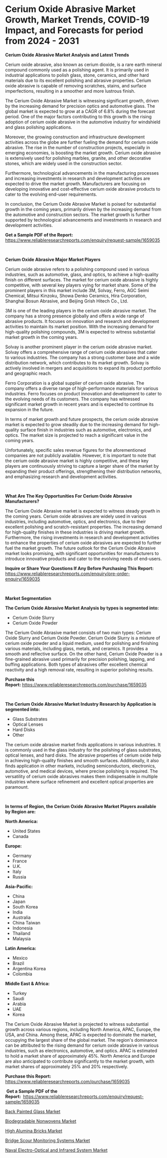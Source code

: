 <p><h1>Cerium Oxide Abrasive Market Growth, Market Trends, COVID-19 Impact, and Forecasts for period from 2024 - 2031</h1></p><p><strong>Cerium Oxide Abrasive Market Analysis and Latest Trends</strong></p>
<p><p>Cerium oxide abrasive, also known as cerium dioxide, is a rare earth mineral compound commonly used as a polishing agent. It is primarily used in industrial applications to polish glass, stone, ceramics, and other hard materials due to its excellent polishing and abrasive properties. Cerium oxide abrasive is capable of removing scratches, stains, and surface imperfections, resulting in a smoother and more lustrous finish.</p><p>The Cerium Oxide Abrasive Market is witnessing significant growth, driven by the increasing demand for precision optics and automotive glass. The global market is expected to grow at a CAGR of 6.8% during the forecast period. One of the major factors contributing to this growth is the rising adoption of cerium oxide abrasive in the automotive industry for windshield and glass polishing applications.</p><p>Moreover, the growing construction and infrastructure development activities across the globe are further fueling the demand for cerium oxide abrasive. The rise in the number of construction projects, especially in emerging economies, is boosting the market growth. Cerium oxide abrasive is extensively used for polishing marbles, granite, and other decorative stones, which are widely used in the construction sector.</p><p>Furthermore, technological advancements in the manufacturing processes and increasing investments in research and development activities are expected to drive the market growth. Manufacturers are focusing on developing innovative and cost-effective cerium oxide abrasive products to cater to the evolving end-user requirements.</p><p>In conclusion, the Cerium Oxide Abrasive Market is poised for substantial growth in the coming years, primarily driven by the increasing demand from the automotive and construction sectors. The market growth is further supported by technological advancements and investments in research and development activities.</p></p>
<p><strong>Get a Sample PDF of the Report:&nbsp;</strong> <a href="https://www.reliableresearchreports.com/enquiry/request-sample/1659035">https://www.reliableresearchreports.com/enquiry/request-sample/1659035</a></p>
<p>&nbsp;</p>
<p><strong>Cerium Oxide Abrasive Major Market Players</strong></p>
<p><p>Cerium oxide abrasive refers to a polishing compound used in various industries, such as automotive, glass, and optics, to achieve a high-quality finish on different surfaces. The market for cerium oxide abrasive is highly competitive, with several key players vying for market share. Some of the prominent players in this market include 3M, Solvay, Ferro, AGC Seimi Chemical, Mitsui Kinzoku, Showa Denko Ceramics, Hira Corporation, Shanghai Bosun Abrasive, and Beijing Grish Hitech Co., Ltd.</p><p>3M is one of the leading players in the cerium oxide abrasive market. The company has a strong presence globally and offers a wide range of abrasive products. It focuses on innovation and research and development activities to maintain its market position. With the increasing demand for high-quality polishing compounds, 3M is expected to witness substantial market growth in the coming years.</p><p>Solvay is another prominent player in the cerium oxide abrasive market. Solvay offers a comprehensive range of cerium oxide abrasives that cater to various industries. The company has a strong customer base and a wide distribution network, which contributes to its market growth. Solvay is actively involved in mergers and acquisitions to expand its product portfolio and geographic reach.</p><p>Ferro Corporation is a global supplier of cerium oxide abrasive. The company offers a diverse range of high-performance materials for various industries. Ferro focuses on product innovation and development to cater to the evolving needs of its customers. The company has witnessed significant market growth in recent years and is expected to continue its expansion in the future.</p><p>In terms of market growth and future prospects, the cerium oxide abrasive market is expected to grow steadily due to the increasing demand for high-quality surface finish in industries such as automotive, electronics, and optics. The market size is projected to reach a significant value in the coming years.</p><p>Unfortunately, specific sales revenue figures for the aforementioned companies are not publicly available. However, it is important to note that the cerium oxide abrasive market is highly competitive, and these key players are continuously striving to capture a larger share of the market by expanding their product offerings, strengthening their distribution networks, and emphasizing research and development activities.</p></p>
<p>&nbsp;</p>
<p><strong>What Are The Key Opportunities For Cerium Oxide Abrasive Manufacturers?</strong></p>
<p><p>The Cerium Oxide Abrasive market is expected to witness steady growth in the coming years. Cerium oxide abrasives are widely used in various industries, including automotive, optics, and electronics, due to their excellent polishing and scratch-resistant properties. The increasing demand for high-quality finishes in these industries is driving market growth. Furthermore, the rising investments in research and development activities to enhance the properties of cerium oxide abrasives are expected to further fuel the market growth. The future outlook for the Cerium Oxide Abrasive market looks promising, with significant opportunities for manufacturers to introduce innovative products and cater to the evolving needs of end-users.</p></p>
<p><strong>Inquire or Share Your Questions If Any Before Purchasing This Report:</strong> <a href="https://www.reliableresearchreports.com/enquiry/pre-order-enquiry/1659035">https://www.reliableresearchreports.com/enquiry/pre-order-enquiry/1659035</a></p>
<p>&nbsp;</p>
<p><strong>Market Segmentation</strong></p>
<p><strong>The Cerium Oxide Abrasive Market Analysis by types is segmented into:</strong></p>
<p><ul><li>Cerium Oxide Slurry</li><li>Cerium Oxide Powder</li></ul></p>
<p><p>The Cerium Oxide Abrasive market consists of two main types: Cerium Oxide Slurry and Cerium Oxide Powder. Cerium Oxide Slurry is a mixture of cerium oxide powder and a liquid medium, used for polishing and finishing various materials, including glass, metals, and ceramics. It provides a smooth and reflective surface. On the other hand, Cerium Oxide Powder is a fine-grained abrasive used primarily for precision polishing, lapping, and buffing applications. Both types of abrasives offer excellent chemical reactivity and a high removal rate, resulting in superior polishing results.</p></p>
<p><strong>Purchase this Report:&nbsp;</strong><a href="https://www.reliableresearchreports.com/purchase/1659035">https://www.reliableresearchreports.com/purchase/1659035</a></p>
<p>&nbsp;</p>
<p><strong>The Cerium Oxide Abrasive Market Industry Research by Application is segmented into:</strong></p>
<p><ul><li>Glass Substrates</li><li>Optical Lenses</li><li>Hard Disks</li><li>Other</li></ul></p>
<p><p>The cerium oxide abrasive market finds applications in various industries. It is commonly used in the glass industry for the polishing of glass substrates, optical lenses, and hard disks. The abrasive properties of cerium oxide help in achieving high-quality finishes and smooth surfaces. Additionally, it also finds application in other markets, including semiconductors, electronics, automotive, and medical devices, where precise polishing is required. The versatility of cerium oxide abrasives makes them indispensable in multiple industries where surface refinement and excellent optical properties are paramount.</p></p>
<p>&nbsp;</p>
<p><strong>In terms of Region, the Cerium Oxide Abrasive Market Players available by Region are:</strong></p>
<p>
    <p> <strong> North America: </strong>
        <ul>
            <li>United States</li>
            <li>Canada</li>
        </ul>
        </p> 
    <p> <strong> Europe: </strong>
        <ul>
            <li>Germany</li>
            <li>France</li>
            <li>U.K.</li>
            <li>Italy</li>
            <li>Russia</li>
        </ul>
        </p> 
    <p> <strong> Asia-Pacific: </strong>
        <ul>
            <li>China</li>
            <li>Japan</li>
            <li>South Korea</li>
            <li>India</li>
            <li>Australia</li>
            <li>China Taiwan</li>
            <li>Indonesia</li>
            <li>Thailand</li>
            <li>Malaysia</li>
        </ul>
        </p> 
    <p> <strong> Latin America: </strong>
        <ul>
            <li>Mexico</li>
            <li>Brazil</li>
            <li>Argentina Korea</li>
            <li>Colombia</li>
        </ul>
        </p> 
    <p> <strong> Middle East & Africa: </strong>
        <ul>
            <li>Turkey</li>
            <li>Saudi</li>
            <li>Arabia</li>
            <li>UAE</li>
            <li>Korea</li>
        </ul>
    </p>
    </p>
<p><p>The Cerium Oxide Abrasive Market is projected to witness substantial growth across various regions, including North America, APAC, Europe, the USA, and China. Among these, APAC is expected to dominate the market, occupying the largest share of the global market. The region's dominance can be attributed to the rising demand for cerium oxide abrasive in various industries, such as electronics, automotive, and optics. APAC is estimated to hold a market share of approximately 45%. North America and Europe are also anticipated to contribute significantly to the market growth, with market shares of approximately 25% and 20% respectively.</p></p>
<p><strong>Purchase this Report: </strong><a href="https://www.reliableresearchreports.com/purchase/1659035">https://www.reliableresearchreports.com/purchase/1659035</a></p>
<p>&nbsp;<strong>Get a Sample PDF of the Report:&nbsp;&nbsp;</strong><a href="https://www.reliableresearchreports.com/enquiry/request-sample/1659035">https://www.reliableresearchreports.com/enquiry/request-sample/1659035</a></p>
<p><strong></strong></p>
<p><p><a href="https://medium.com/p/e0f9d8a6b964/edit">Back Painted Glass Market</a></p><p><a href="https://medium.com/p/9de5896cc08d/edit">Biodegradable Nonwovens Market</a></p><p><a href="https://medium.com/p/b37496fb44af/edit">High Alumina Bricks Market</a></p><p><a href="https://github.com/gdfhhhj/Market-Research-Report-List-3/blob/main/bridge-scour-monitoring-systems-market.md">Bridge Scour Monitoring Systems Market</a></p><p><a href="https://github.com/gulaimolin/Market-Research-Report-List-2/blob/main/naval-electro-optical-and-infrared-system-market.md">Naval Electro-Optical and Infrared System Market</a></p></p>